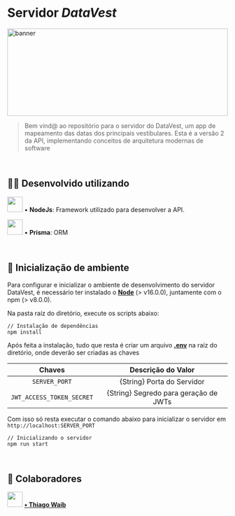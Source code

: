 # Servidor *DataVest*
<img src="https://png.pngtree.com/background/20210709/original/pngtree-blue-big-data-the-internet-banner-picture-image_929540.jpg" alt="banner"
width="100%" height="200px">

> Bem vind@ ao repositório para o servidor do DataVest, um app de mapeamento das datas dos principais vestibulares. Esta é a versão 2 da API, implementando conceitos de arquitetura modernas de software

<br>

## 👨‍💻 Desenvolvido utilizando
<img src="https://cdn.jsdelivr.net/gh/devicons/devicon/icons/nodejs/nodejs-original.svg" height="35px">  •  **NodeJs**: Framework utilizado para desenvolver a API.

<img src="https://th.bing.com/th/id/R.773d757722fd42a8362503320e3640b4?rik=Lp40RXBSAhG6gw&pid=ImgRaw&r=0" height="35px"> • **Prisma**: ORM

<br>

## 🚀 Inicialização de ambiente
Para configurar e inicializar o ambiente de desenvolvimento do servidor DataVest, é necessário ter instalado o **[Node](https://nodejs.org/en/ "Node")** (> v16.0.0), juntamente com o npm (> v8.0.0).

Na pasta raíz do diretório, execute os scripts abaixo:

    // Instalação de dependências
    npm install
Após feita a instalação, tudo que resta é criar um arquivo **[.env](https://www.freecodecamp.org/portuguese/news/como-usar-variaveis-de-ambiente-do-node-com-um-arquivo-dotenv-para-node-js-e-npm/ ".env")** na raíz do diretório, onde deverão ser criadas as chaves

| Chaves  | Descrição do Valor  |
| :------------: | :------------: |
| `SERVER_PORT` | {String} Porta do Servidor  |
| `JWT_ACCESS_TOKEN_SECRET` | {String} Segredo para geração de JWTs  |

Com isso só resta executar o comando abaixo para inicializar o servidor em `http://localhost:SERVER_PORT`

    // Inicializando o servidor
    npm run start

<br>

## 🤝 Colaboradores
<img src="https://avatars.githubusercontent.com/u/61032370?v=4" height="35px"> **[ • Thiago Waib](https://github.com/thiagowaib " • Thiago Waib")**

